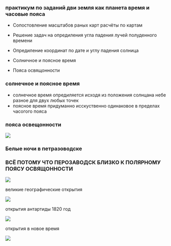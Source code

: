 ### практикум по заданий дви земля как планета время и часовые пояса 





- Сопостовление масштабов раных карт расчёты по картам

- Решение задач на опредиления угла падения лучей полуденного времени

- Опредиление координат по дате и углу падения солница

- Солничное и поясное время


- Пояса освящонности


### солнечное  и поясное время
- солнечное время опредиляется исходя из положения солнцана небе разное для двух любых точек
- поясное время придуманно исскуственно одинаковое в пределах часогого пояса


### пояса освещонности 

![](https://s9.travelask.ru/system/images/files/001/145/304/wysiwyg_jpg/%D0%A1%D1%85%D0%B5%D0%BC%D0%B0_%D0%BF%D0%BE%D1%8F%D1%81%D0%BE%D0%B2_%D0%BE%D1%81%D0%B2%D0%B5%D1%89%D0%B5%D0%BD%D0%BD%D0%BE%D1%81%D1%82%D0%B8.jpg?1536509944)




### Белые ночи в петразоводске
### ВСЁ ПОТОМУ ЧТО ПЕРОЗАВОДСК БЛИЗКО К ПОЛЯРНОМУ ПОЯСУ ОСВЯЩОННОСТИ

![](https://s9.travelask.ru/system/images/files/001/145/292/wysiwyg_jpg/%D0%91%D0%B5%D0%BB%D0%B0%D1%8F_%D0%BD%D0%BE%D1%87%D1%8C_%D0%9F%D0%B5%D1%80%D0%BE%D0%B7%D0%B0%D0%B2%D0%BE%D0%B4%D1%81%D0%BA.jpg?1536509696)


великие географические открытия

![](https://u.foxford.ngcdn.ru/uploads/tinymce_file/file/21606/d1b00ed0c02e5b1f.png)


открытия антартиды 1820 год

![](https://u.foxford.ngcdn.ru/uploads/tinymce_file/file/135740/4edf4cd8103158d8.png)

открытия в новое время

![](https://i.pinimg.com/originals/dc/40/fd/dc40fde9e436b008ef6df08f3aaaace6.jpg)








